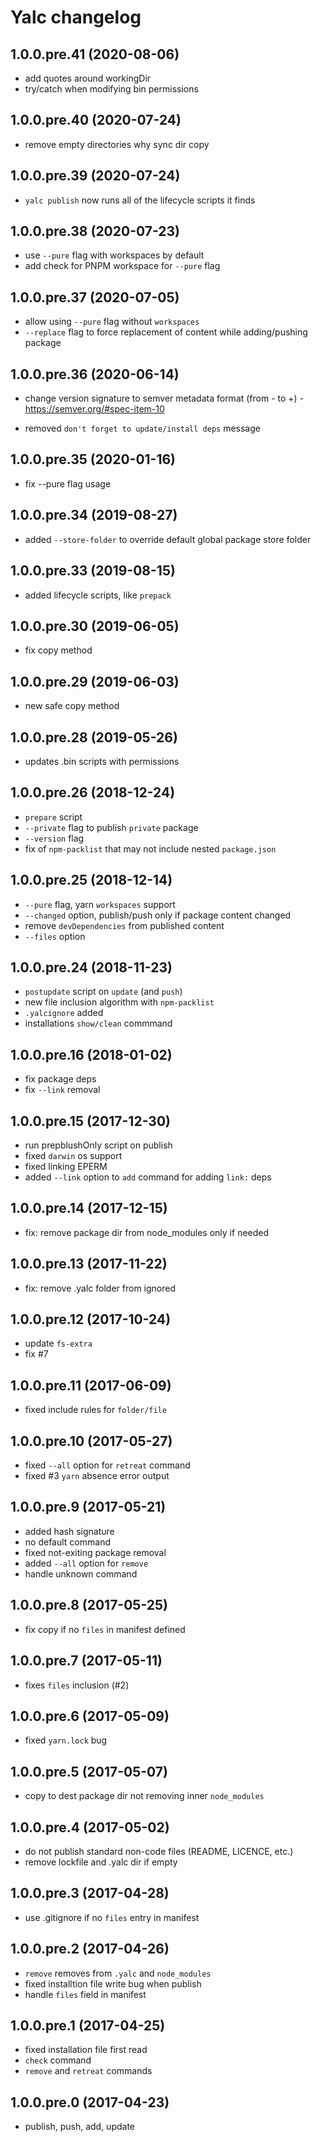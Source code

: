 # Yalc changelog

## 1.0.0.pre.41 (2020-08-06)

- add quotes around workingDir
- try/catch when modifying bin permissions

## 1.0.0.pre.40 (2020-07-24)

- remove empty directories why sync dir copy

## 1.0.0.pre.39 (2020-07-24)

- `yalc publish` now runs all of the lifecycle scripts it finds

## 1.0.0.pre.38 (2020-07-23)

- use `--pure` flag with workspaces by default
- add check for PNPM workspace for `--pure` flag

## 1.0.0.pre.37 (2020-07-05)

- allow using `--pure` flag without `workspaces`
- `--replace` flag to force replacement of content while adding/pushing package

## 1.0.0.pre.36 (2020-06-14)

- change version signature to semver metadata format (from - to +) - https://semver.org/#spec-item-10

- removed `don't forget to update/install deps` message

## 1.0.0.pre.35 (2020-01-16)

- fix --pure flag usage

## 1.0.0.pre.34 (2019-08-27)

- added `--store-folder` to override default global package store folder

## 1.0.0.pre.33 (2019-08-15)

- added lifecycle scripts, like `prepack`

## 1.0.0.pre.30 (2019-06-05)

- fix copy method

## 1.0.0.pre.29 (2019-06-03)

- new safe copy method

## 1.0.0.pre.28 (2019-05-26)

- updates .bin scripts with permissions

## 1.0.0.pre.26 (2018-12-24)

- `prepare` script
- `--private` flag to publish `private` package
- `--version` flag
- fix of `npm-packlist` that may not include nested `package.json`

## 1.0.0.pre.25 (2018-12-14)

- `--pure` flag, yarn `workspaces` support
- `--changed` option, publish/push only if package content changed
- remove `devDependencies` from published content
- `--files` option

## 1.0.0.pre.24 (2018-11-23)

- `postupdate` script on `update` (and `push`)
- new file inclusion algorithm with `npm-packlist`
- `.yalcignore` added
- installations `show/clean` commmand

## 1.0.0.pre.16 (2018-01-02)

- fix package deps
- fix `--link` removal

## 1.0.0.pre.15 (2017-12-30)

- run prepblushOnly script on publish
- fixed `darwin` os support
- fixed linking EPERM
- added `--link` option to `add` command for adding `link:` deps

## 1.0.0.pre.14 (2017-12-15)

- fix: remove package dir from node_modules only if needed

## 1.0.0.pre.13 (2017-11-22)

- fix: remove .yalc folder from ignored

## 1.0.0.pre.12 (2017-10-24)

- update `fs-extra`
- fix #7

## 1.0.0.pre.11 (2017-06-09)

- fixed include rules for `folder/file`

## 1.0.0.pre.10 (2017-05-27)

- fixed `--all` option for `retreat` command
- fixed #3 `yarn` absence error output

## 1.0.0.pre.9 (2017-05-21)

- added hash signature
- no default command
- fixed not-exiting package removal
- added `--all` option for `remove`
- handle unknown command

## 1.0.0.pre.8 (2017-05-25)

- fix copy if no `files` in manifest defined

## 1.0.0.pre.7 (2017-05-11)

- fixes `files` inclusion (#2)

## 1.0.0.pre.6 (2017-05-09)

- fixed `yarn.lock` bug

## 1.0.0.pre.5 (2017-05-07)

- copy to dest package dir not removing inner `node_modules`

## 1.0.0.pre.4 (2017-05-02)

- do not publish standard non-code files (README, LICENCE, etc.)
- remove lockfile and .yalc dir if empty

## 1.0.0.pre.3 (2017-04-28)

- use .gitignore if no `files` entry in manifest

## 1.0.0.pre.2 (2017-04-26)

- `remove` removes from `.yalc` and `node_modules`
- fixed installtion file write bug when publish
- handle `files` field in manifest

## 1.0.0.pre.1 (2017-04-25)

- fixed installation file first read
- `check` command
- `remove` and `retreat` commands

## 1.0.0.pre.0 (2017-04-23)

- publish, push, add, update
